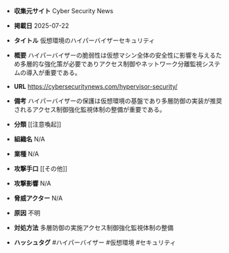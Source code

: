 - **収集元サイト**
Cyber Security News

- **掲載日**
2025-07-22

- **タイトル**
仮想環境のハイパーバイザーセキュリティ

- **概要**
ハイパーバイザーの脆弱性は仮想マシン全体の安全性に影響を与えるため多層的な強化策が必要でありアクセス制御やネットワーク分離監視システムの導入が重要である。

- **URL**
https://cybersecuritynews.com/hypervisor-security/

- **備考**
ハイパーバイザーの保護は仮想環境の基盤であり多層防御の実装が推奨されるアクセス制御強化監視体制の整備が重要である。

- **分類**
[[注意喚起]]

- **組織名**
N/A

- **業種**
N/A

- **攻撃手口**
[[その他]]

- **攻撃影響**
N/A

- **脅威アクター**
N/A

- **原因**
不明

- **対処方法**
多層防御の実施アクセス制御強化監視体制の整備

- **ハッシュタグ**
#ハイパーバイザー #仮想環境 #セキュリティ
